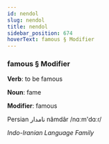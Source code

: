 ```yaml
---
id: nendol
slug: nendol
title: nendol
sidebar_position: 674
hoverText: famous § Modifier
---
```


### famous § Modifier

**Verb**: to be famous

**Noun**: fame

**Modifier**: famous

Persian نامدار nâmdâr /nɑːm'dɑːɾ/

*Indo-Iranian Language Family*